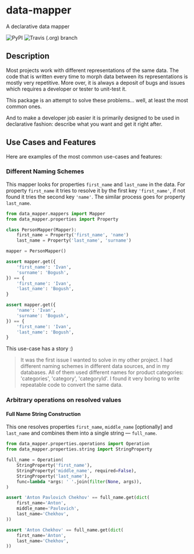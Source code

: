 # data-mapper
A declarative data mapper

![PyPI](https://img.shields.io/pypi/v/data-mapper?style=for-the-badge)
![Travis (.org) branch](https://img.shields.io/travis/OkThought/data-mapper/master?logo=travis&style=for-the-badge)

## Description

Most projects work with different representations of the same data.
The code that is written every time to morph data between its representations
is mostly very repetitive. More over, it is always a deposit of bugs and issues
which requires a developer or tester to unit-test it.

This package is an attempt to solve these problems... well, at least the most
common ones.

And to make a developer job easier it is primarily designed to be used
in declarative fashion: describe what you want and get it right after.

## Use Cases and Features

Here are examples of the most common use-cases and features: 

### Different Naming Schemes

This mapper looks for properties `first_name` and `last_name` in the data.
For property `first_name` it tries to resolve it by the first key 
`'first_name'`, if not found it tries the second key `'name'`.
The similar process goes for property `last_name`.

```python
from data_mapper.mappers import Mapper
from data_mapper.properties import Property

class PersonMapper(Mapper):
    first_name = Property('first_name', 'name')
    last_name = Property('last_name', 'surname')

mapper = PersonMapper()

assert mapper.get({
    'first_name': 'Ivan', 
    'surname': 'Bogush',
}) == {
    'first_name': 'Ivan', 
    'last_name': 'Bogush',
}

assert mapper.get({
    'name': 'Ivan', 
    'surname': 'Bogush',
}) == {
    'first_name': 'Ivan', 
    'last_name': 'Bogush',
}
```

This use-case has a story :)
> It was the first issue I wanted to solve in my other project. I had different 
naming schemes in different data sources, and in my databases. All of them used 
different names for product categories: 'categories', 'category', 'categoryId'.
I found it very boring to write repeatable code to convert the same data.

### Arbitrary operations on resolved values

#### Full Name String Construction
This one resolves properties `first_name`, `middle_name` [optionally] and 
`last_name` and combines them into a single string — `full_name`.

```python
from data_mapper.properties.operations import Operation
from data_mapper.properties.string import StringProperty

full_name = Operation(
    StringProperty('first_name'),
    StringProperty('middle_name', required=False),
    StringProperty('last_name'),
    func=lambda *args: ' '.join(filter(None, args)),
)

assert 'Anton Pavlovich Chekhov' == full_name.get(dict(
    first_name='Anton',
    middle_name='Pavlovich',
    last_name='Chekhov',
))

assert 'Anton Chekhov' == full_name.get(dict(
    first_name='Anton',
    last_name='Chekhov',
))
```
